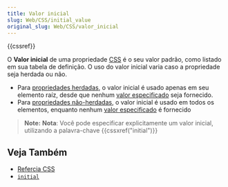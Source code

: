 ```yaml
---
title: Valor inicial
slug: Web/CSS/initial_value
original_slug: Web/CSS/valor_inicial
---
```


{{cssref}}

O **Valor inicial** de uma propriedade [CSS](/pt-BR/docs/Web/CSS) é o seu valor padrão, como listado em sua tabela de definição. O uso do valor inicial varia caso a propriedade seja herdada ou não.

- Para [propriedades herdadas](/pt-BR/docs/Web/CSS/inheritance#Propriedades_herdadas), o valor inicial é usado apenas em seu elemento raíz, desde que nenhum [valor especificado](/pt-BR/docs/Web/CSS/valor_espeficifco) seja fornecido.
- Para [propriedades não-herdadas](/pt-BR/docs/Web/CSS/inheritance#Propriedades_nao_herdadas), o valor inicial é usado em todos os elementos, enquanto nenhum [valor especificado](/pt-BR/docs/Web/CSS/valor_espeficifco) é fornecido

> **Note:** **Nota**: Você pode especificar explicitamente um valor inicial, utilizando a palavra-chave {{cssxref("initial")}}

## Veja Também

- [Refercia CSS](/pt-BR/docs/Web/CSS/CSS_Reference)
- [`initial`](/pt-BR/docs/CSS/initial)
